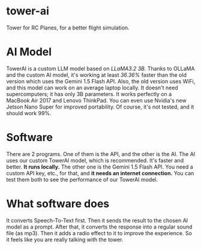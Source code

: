 # tower-ai
Tower for RC Planes, for a better flight simulation.

# AI Model
TowerAI is a custom LLM model based on *LLaMA3.2 3B.* Thanks to OLLaMA and the custom AI model, it's working at least *36.36%* faster than the old version which uses the Gemini 1.5 Flash API. Also, the old version uses WiFi, and this model can work on an average laptop locally. It doesn't need supercomputers; it has only 3B parameters. It works perfectly on a MacBook Air 2017 and Lenovo ThinkPad. You can even use Nvidia's new Jetson Nano Super for improved portability. Of course, it's not tested, and it should work 99%.

# Software
There are 2 programs. One of them is the API, and the other is the AI. The AI uses our custom TowerAI model, which is recommended. It's faster and better. **It runs locally.** The other one is the Gemini 1.5 Flash API. You need a custom API key, etc., for that, and **it needs an internet connection.** You can test them both to see the performance of our TowerAI model.

# What software does
It converts Speech-To-Text first. Then it sends the result to the chosen AI model as a prompt. After that, it converts the response into a regular sound file (as mp3). Then it adds a radio effect to it to improve the experience. So it feels like you are really talking with the tower.
